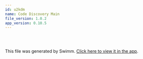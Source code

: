 ```yaml
---
id: u2kdm
name: Code Discovery Main
file_version: 1.0.2
app_version: 0.10.5
---
```


<br/>

<br/>

This file was generated by Swimm. [Click here to view it in the app](https://app.swimm.io/repos/Z2l0aHViJTNBJTNBZGQtdHJhY2UtcHklM0ElM0FnZ2dhbDEyMw==/docs/u2kdm).